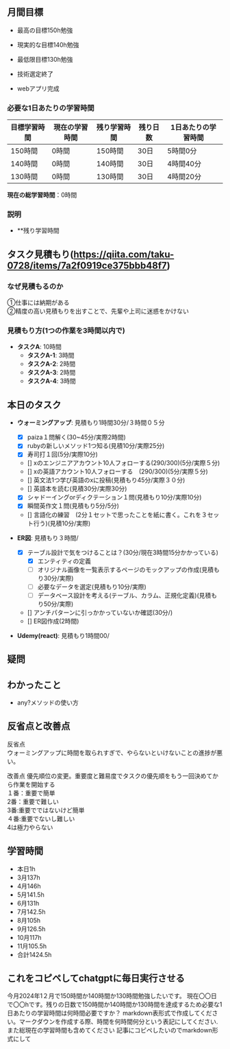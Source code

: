 
## 月間目標
- 最高の目標150h勉強
- 現実的な目標140h勉強
- 最低限目標130h勉強

- 技術選定終了
- webアプリ完成

### 必要な1日あたりの学習時間

| 目標学習時間 | 現在の学習時間 | 残り学習時間 | 残り日数 | 1日あたりの学習時間 |
|--------------|----------------|--------------|----------|--------------------|
| 150時間      | 0時間          | 150時間      | 30日     | 5時間0分           |
| 140時間      | 0時間          | 140時間      | 30日     | 4時間40分          |
| 130時間      | 0時間          | 130時間      | 30日     | 4時間20分          |

**現在の総学習時間**：0時間

### 説明
- **残り学習時間




## タスク見積もり(https://qiita.com/taku-0728/items/7a2f0919ce375bbb48f7)
### なぜ見積もるのか   
①仕事には納期がある  
②精度の高い見積もりを出すことで、先輩や上司に迷惑をかけない

### 見積もり方(1つの作業を3時間以内で)
- **タスクA**: 10時間
  - **タスクA-1**: 3時間
  - **タスクA-2**: 2時間
  - **タスクA-3**: 2時間
  - **タスクA-4**: 3時間


## 本日のタスク

  - **ウォーミングアップ**: 見積もり1時間30分/３時間０５分
    - [x] paiza１問解く(30~45分/実際2時間)
    - [x] rubyの新しいメソッド1つ知る(見積10分/実際25分)
    - [x] 寿司打１回(5分/実際10分)
    - [] xのエンジニアアカウント10人フォローする(290/300)(5分/実際５分)
    - [] xの英語アカウント10人フォローする　(290/300)(5分/実際５分)
    - [] 英文法1つ学び英語のxに投稿(見積もり45分/実際３０分)
    - [] 英語本を読む(見積30分/実際30分)
    - [x] シャドーイングorディクテーション１問(見積もり10分/実際10分)
    - [x] 瞬間英作文１問(見積もり5分/5分)
    - [] 言語化の練習　(2分１セットで思ったことを紙に書く。これを３セット行う)(見積10分/実際)
   
   - **ER図**: 見積もり３時間/    
     - [x] テーブル設計で気をつけることは？(30分/現在3時間15分かかっている)
       -  [x] エンティティの定義
       -  [ ] オリジナル画像を一覧表示するページのモックアップの作成(見積もり30分/実際)
       -  [ ] 必要なデータを選定(見積もり10分/実際)
       -  [ ] データベース設計を考える(テーブル、カラム、正規化定義)(見積もり50分/実際)
     - [] アンチパターンに引っかかっていないか確認(30分/)  
     - [] ER図作成(2時間)
    
  - **Udemy(react)**: 見積もり1時間00/
    
  
    

## 疑問




## わかったこと
- any?メソッドの使い方


## 反省点と改善点
反省点   
ウォーミングアップに時間を取られすぎで、やらないといけないことの進捗が悪い。

改善点
優先順位の変更。重要度と難易度でタスクの優先順をもう一回決めてから作業を開始する  
１番：重要で簡単   
2番：重要で難しい     
3番:重要でではないけど簡単  
４番:重要でないし難しい  
4は極力やらない


## 学習時間
  - 本日1h
  - 3月137h
  - 4月146h
  - 5月141.5h
  - 6月131h
  - 7月142.5h
  - 8月105h
  - 9月126.5h
  - 10月117h
  - 11月105.5h
  - 合計1424.5h

 ## これをコピペしてchatgptに毎日実行させる
今月2024年1２月で150時間か140時間か130時間勉強したいです。
現在〇〇日で〇〇hです。残りの日数で150時間か140時間か130時間を達成するため必要な1日あたりの学習時間は何時間必要ですか？
markdown表形式で作成してください。マークダウンを作成する際、時間を何時間何分という表記にしてください.また総現在の学習時間も含めてください
記事にコピペしたいのでmarkdown形式にして
 
